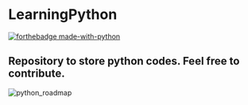 # LearningPython
[![forthebadge made-with-python](http://ForTheBadge.com/images/badges/made-with-python.svg)](https://www.python.org/)

Repository to store python codes. Feel free to contribute.
----------------------------------------------------------------------------------------------------------------------


![python_roadmap](https://user-images.githubusercontent.com/97830392/196260303-afb7db0f-b09f-43fa-8117-71e6e0f365af.png)
